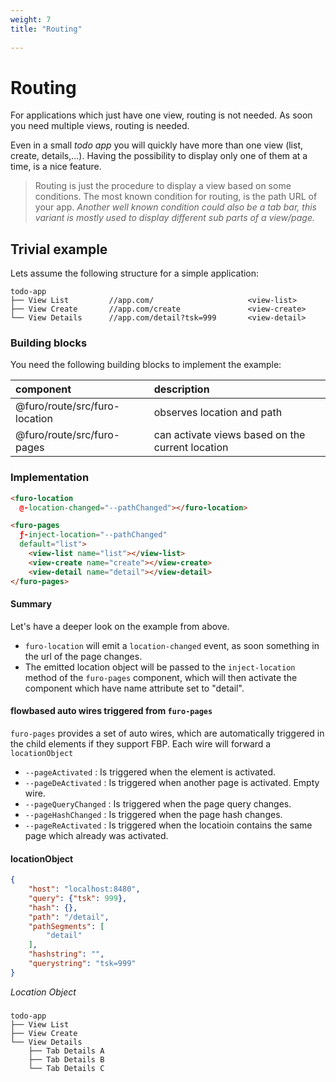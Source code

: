 ```yaml
---
weight: 7
title: "Routing"
 
---
```


# Routing
For applications which just have one view, routing is not needed. As soon you need multiple views, routing is needed. 

Even in a small *todo app* you will quickly have more than one view  (list, create, details,...). Having the possibility
to display only one of them at a time, is a nice feature.

> Routing is just the procedure to display a view based on some conditions. 
> The most known condition for routing, is the path URL of your app.
> *Another well known condition could also be a tab bar, this variant is mostly used
> to display different sub parts of a view/page.*

## Trivial example
Lets assume the following structure for a simple application:
```
todo-app
├── View List         //app.com/                     <view-list>
├── View Create       //app.com/create               <view-create>
└── View Details      //app.com/detail?tsk=999       <view-detail>     
```


### Building blocks
You need the following building blocks to implement the example:

| component                 | description                       |
|:--------------------------|:----------------------------------|
| @furo/route/src/furo-location | observes location and path
| @furo/route/src/furo-pages    | can activate views based on the current location


### Implementation

```html
<furo-location
  @-location-changed="--pathChanged"></furo-location>

<furo-pages 
  ƒ-inject-location="--pathChanged" 
  default="list">
    <view-list name="list"></view-list>
    <view-create name="create"></view-create>
    <view-detail name="detail"></view-detail>
</furo-pages>
```

#### Summary
Let's have a deeper look on the example from above.

- `furo-location` will emit a `location-changed` event, as soon something in the url of the page changes.
- The emitted location object will be passed to the `inject-location` method of the `furo-pages` component, which will then activate
  the component which have name attribute set to "detail".

#### flowbased auto wires triggered from `furo-pages`
`furo-pages` provides a set of auto wires, which are automatically triggered in the child elements if
they support FBP. Each wire will forward a `locationObject`

-  `--pageActivated` : Is triggered when the element is activated.
-  `--pageDeActivated` : Is triggered when another page is activated. Empty wire.
-  `--pageQueryChanged` : Is triggered when the page query changes.
-  `--pageHashChanged` : Is triggered when the page hash changes.
-  `--pageReActivated` : Is triggered when the locatioin contains the same page which already was activated.

#### locationObject
```json
{
    "host": "localhost:8480",
    "query": {"tsk": 999},
    "hash": {},
    "path": "/detail",
    "pathSegments": [
        "detail"
    ],
    "hashstring": "",
    "querystring": "tsk=999"
}
```
*Location Object*





### 





```
todo-app
├── View List
├── View Create
└── View Details
    ├── Tab Details A
    ├── Tab Details B
    └── Tab Details C

```
